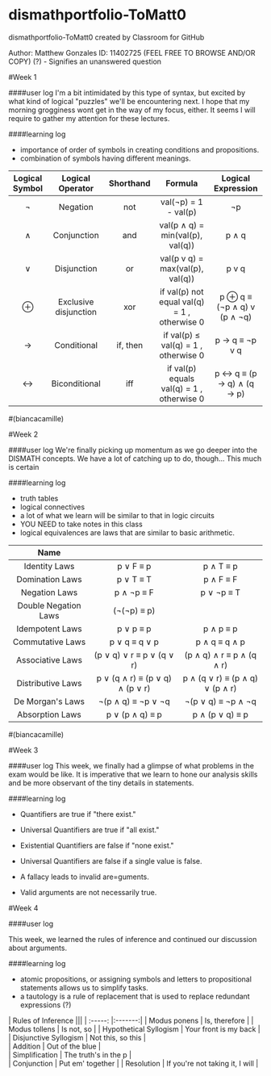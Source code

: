 # dismathportfolio-ToMatt0
dismathportfolio-ToMatt0 created by Classroom for GitHub

Author: Matthew Gonzales
ID: 11402725
(FEEL FREE TO BROWSE AND/OR COPY)
(?) - Signifies an unanswered question

#Week 1


####user log
I'm a bit intimidated by this type of syntax, but excited by what kind of logical "puzzles" 
we'll be encountering next. I hope that my morning grogginess wont get in the way of my
focus, either. It seems I will require to gather my attention for these lectures.


####learning log 
- importance of order of symbols in creating conditions and propositions.
- combination of symbols having different meanings.

| Logical Symbol  |  Logical Operator | Shorthand | Formula | Logical Expression |
| :-----: |:-------:|:-----:| :-------: | :-------: |
| ¬ |Negation | not | val(¬p) = 1 - val(p) | ¬p |
| ∧ | Conjunction | and | val(p ∧ q) = min(val(p), val(q)) | p ∧ q |
| ∨ | Disjunction | or | val(p v q) = max(val(p), val(q)) | p v q |
| ⊕ | Exclusive disjunction | xor | if val(p)  not equal val(q) = 1 , otherwise  0|  p ⊕ q  ≡ (¬p ∧ q) v (p ∧ ¬q) |
| → | Conditional | if, then | if val(p)  ≤ val(q) = 1 , otherwise  0  | p → q ≡  ¬p v q |
| ↔ | Biconditional | iff | if val(p) equals val(q) = 1 , otherwise  0 |  p ↔ q ≡ (p → q) ∧ (q → p) |
#(biancacamille)

#Week 2

####user log
We're finally picking up momentum as we go deeper into the DISMATH concepts. 
We have a lot of catching up to do, though... This much is certain


####learning log 
- truth tables
- logical connectives
- a lot of what we learn will be similar to that in logic circuits
- YOU NEED to take notes in this class
- logical equivalences are laws that are similar to basic arithmetic.

| Name |||
| :-----: |:-------:|:-----:|
| Identity Laws | p ∨ F ≡ p | p ∧ T ≡ p |
| Domination Laws| p ∨ T ≡ T | p ∧ F ≡ F |
| Negation Laws| p ∧ ¬p ≡ F | p ∨ ¬p ≡ T |                                            
| Double Negation Laws | (¬(¬p) ≡ p) |                                                           
| Idempotent Laws| p ∨ p ≡ p | p ∧ p ≡ p |                                              
| Commutative Laws | p ∨ q ≡ q ∨ p | p ∧ q ≡ q ∧ p |                                       
| Associative Laws | (p ∨ q) ∨ r ≡ p ∨ (q ∨ r) | (p ∧ q) ∧ r ≡ p ∧ (q ∧ r) |            
| Distributive Laws | p ∨ (q ∧ r) ≡ (p ∨ q) ∧ (p ∨ r) | p ∧ (q ∨ r) ≡ (p ∧ q) ∨ (p ∧ r) |  
| De Morgan's Laws| ¬(p ∧ q) ≡ ¬p ∨ ¬q | ¬(p ∨ q) ≡ ¬p ∧ ¬q |                        
| Absorption Laws | p ∨ (p ∧ q) ≡ p | p ∧ (p ∨ q) ≡ p |          
#(biancacamille)

#Week 3

####user log
This week, we finally had a glimpse of what problems in the exam would be like.
It is imperative that we learn to hone our analysis skills and be more observant of the
tiny details in statements. 

####learning log 
-  Quantifiers are true if "there exist."
- Universal Quantifiers are true if "all exist."

- Existential Quantifiers are false if "none exist."
- Universal Quantifiers are false if a single value is false.

- A fallacy leads to invalid are=guments. 
- Valid arguments are not necessarily true.

#Week 4

####user log

This week, we learned the rules of inference and continued our discussion about arguments.

####learning log
- atomic propositions, or assigning symbols and letters to propositional statements allows us to simplify tasks.
- a tautology is a rule of replacement that is used to replace redundant expressions (?)


| Rules of Inference |||
| :-----: |:-------:|
| Modus ponens | Is, therefore |
| Modus tollens | Is not, so |
| Hypothetical Syllogism | Your front is my back |                                    
| Disjunctive Syllogism | Not this, so this |                                                    
| Addition |  Out of the blue |                                           
| Simplification |  The truth's in the p |                                   
| Conjunction | Put em' together | 
| Resolution |  If you're not taking it, I will |


[HELPFUL LINK]: http://www.philosophypages.com/lg/e11a.htm
